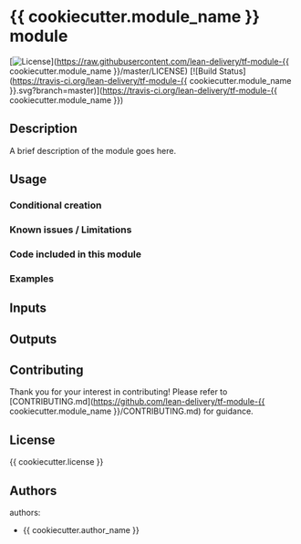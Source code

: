 # {{ cookiecutter.module_name }} module

[![License](https://img.shields.io/badge/license-Apache-green.svg?style=flat)](https://raw.githubusercontent.com/lean-delivery/tf-module-{{ cookiecutter.module_name }}/master/LICENSE)
[![Build Status](https://travis-ci.org/lean-delivery/tf-module-{{ cookiecutter.module_name }}.svg?branch=master)](https://travis-ci.org/lean-delivery/tf-module-{{ cookiecutter.module_name }})

## Description

A brief description of the module goes here.

## Usage

### Conditional creation

### Known issues / Limitations

### Code included in this module

### Examples

## Inputs

## Outputs

## Contributing
Thank you for your interest in contributing! Please refer to [CONTRIBUTING.md](https://github.com/lean-delivery/tf-module-{{ cookiecutter.module_name }}/CONTRIBUTING.md) for guidance.

## License

{{ cookiecutter.license }}

## Authors

authors:
  - {{ cookiecutter.author_name }}
